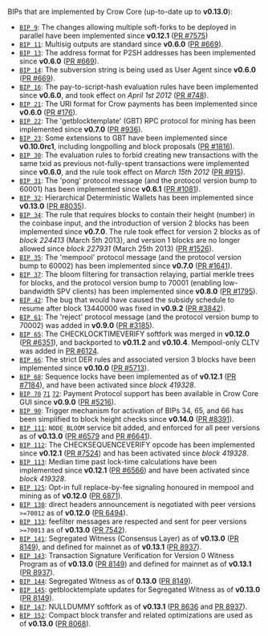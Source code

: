 BIPs that are implemented by Crow Core (up-to-date up to **v0.13.0**):

* [`BIP 9`](https://github.com/crow/bips/blob/master/bip-0009.mediawiki): The changes allowing multiple soft-forks to be deployed in parallel have been implemented since **v0.12.1**  ([PR #7575](https://github.com/CrowProject/Crowcoin/pull/7575))
* [`BIP 11`](https://github.com/crow/bips/blob/master/bip-0011.mediawiki): Multisig outputs are standard since **v0.6.0** ([PR #669](https://github.com/CrowProject/Crowcoin/pull/669)).
* [`BIP 13`](https://github.com/crow/bips/blob/master/bip-0013.mediawiki): The address format for P2SH addresses has been implemented since **v0.6.0** ([PR #669](https://github.com/CrowProject/Crowcoin/pull/669)).
* [`BIP 14`](https://github.com/crow/bips/blob/master/bip-0014.mediawiki): The subversion string is being used as User Agent since **v0.6.0** ([PR #669](https://github.com/CrowProject/Crowcoin/pull/669)).
* [`BIP 16`](https://github.com/crow/bips/blob/master/bip-0016.mediawiki): The pay-to-script-hash evaluation rules have been implemented since **v0.6.0**, and took effect on *April 1st 2012* ([PR #748](https://github.com/CrowProject/Crowcoin/pull/748)).
* [`BIP 21`](https://github.com/crow/bips/blob/master/bip-0021.mediawiki): The URI format for Crow payments has been implemented since **v0.6.0** ([PR #176](https://github.com/CrowProject/Crowcoin/pull/176)).
* [`BIP 22`](https://github.com/crow/bips/blob/master/bip-0022.mediawiki): The 'getblocktemplate' (GBT) RPC protocol for mining has been implemented since **v0.7.0** ([PR #936](https://github.com/CrowProject/Crowcoin/pull/936)).
* [`BIP 23`](https://github.com/crow/bips/blob/master/bip-0023.mediawiki): Some extensions to GBT have been implemented since **v0.10.0rc1**, including longpolling and block proposals ([PR #1816](https://github.com/CrowProject/Crowcoin/pull/1816)).
* [`BIP 30`](https://github.com/crow/bips/blob/master/bip-0030.mediawiki): The evaluation rules to forbid creating new transactions with the same txid as previous not-fully-spent transactions were implemented since **v0.6.0**, and the rule took effect on *March 15th 2012* ([PR #915](https://github.com/CrowProject/Crowcoin/pull/915)).
* [`BIP 31`](https://github.com/crow/bips/blob/master/bip-0031.mediawiki): The 'pong' protocol message (and the protocol version bump to 60001) has been implemented since **v0.6.1** ([PR #1081](https://github.com/CrowProject/Crowcoin/pull/1081)).
* [`BIP 32`](https://github.com/crow/bips/blob/master/bip-0032.mediawiki): Hierarchical Deterministic Wallets has been implemented since **v0.13.0** ([PR #8035](https://github.com/CrowProject/Crowcoin/pull/8035)).
* [`BIP 34`](https://github.com/crow/bips/blob/master/bip-0034.mediawiki): The rule that requires blocks to contain their height (number) in the coinbase input, and the introduction of version 2 blocks has been implemented since **v0.7.0**. The rule took effect for version 2 blocks as of *block 224413* (March 5th 2013), and version 1 blocks are no longer allowed since *block 227931* (March 25th 2013) ([PR #1526](https://github.com/CrowProject/Crowcoin/pull/1526)).
* [`BIP 35`](https://github.com/crow/bips/blob/master/bip-0035.mediawiki): The 'mempool' protocol message (and the protocol version bump to 60002) has been implemented since **v0.7.0** ([PR #1641](https://github.com/CrowProject/Crowcoin/pull/1641)).
* [`BIP 37`](https://github.com/crow/bips/blob/master/bip-0037.mediawiki): The bloom filtering for transaction relaying, partial merkle trees for blocks, and the protocol version bump to 70001 (enabling low-bandwidth SPV clients) has been implemented since **v0.8.0** ([PR #1795](https://github.com/CrowProject/Crowcoin/pull/1795)).
* [`BIP 42`](https://github.com/crow/bips/blob/master/bip-0042.mediawiki): The bug that would have caused the subsidy schedule to resume after block 13440000 was fixed in **v0.9.2** ([PR #3842](https://github.com/CrowProject/Crowcoin/pull/3842)).
* [`BIP 61`](https://github.com/crow/bips/blob/master/bip-0061.mediawiki): The 'reject' protocol message (and the protocol version bump to 70002) was added in **v0.9.0** ([PR #3185](https://github.com/CrowProject/Crowcoin/pull/3185)).
* [`BIP 65`](https://github.com/crow/bips/blob/master/bip-0065.mediawiki): The CHECKLOCKTIMEVERIFY softfork was merged in **v0.12.0** ([PR #6351](https://github.com/CrowProject/Crowcoin/pull/6351)), and backported to **v0.11.2** and **v0.10.4**. Mempool-only CLTV was added in [PR #6124](https://github.com/CrowProject/Crowcoin/pull/6124).
* [`BIP 66`](https://github.com/crow/bips/blob/master/bip-0066.mediawiki): The strict DER rules and associated version 3 blocks have been implemented since **v0.10.0** ([PR #5713](https://github.com/CrowProject/Crowcoin/pull/5713)).
* [`BIP 68`](https://github.com/crow/bips/blob/master/bip-0068.mediawiki): Sequence locks have been implemented as of **v0.12.1**  ([PR #7184](https://github.com/CrowProject/Crowcoin/pull/7184)), and have been activated since *block 419328*.
* [`BIP 70`](https://github.com/crow/bips/blob/master/bip-0070.mediawiki) [`71`](https://github.com/crow/bips/blob/master/bip-0071.mediawiki) [`72`](https://github.com/crow/bips/blob/master/bip-0072.mediawiki): Payment Protocol support has been available in Crow Core GUI since **v0.9.0** ([PR #5216](https://github.com/CrowProject/Crowcoin/pull/5216)).
* [`BIP 90`](https://github.com/crow/bips/blob/master/bip-0090.mediawiki): Trigger mechanism for activation of BIPs 34, 65, and 66 has been simplified to block height checks since **v0.14.0** ([PR #8391](https://github.com/CrowProject/Crowcoin/pull/8391)).
* [`BIP 111`](https://github.com/crow/bips/blob/master/bip-0111.mediawiki): `NODE_BLOOM` service bit added, and enforced for all peer versions as of **v0.13.0** ([PR #6579](https://github.com/CrowProject/Crowcoin/pull/6579) and [PR #6641](https://github.com/CrowProject/Crowcoin/pull/6641)).
* [`BIP 112`](https://github.com/crow/bips/blob/master/bip-0112.mediawiki): The CHECKSEQUENCEVERIFY opcode has been implemented since **v0.12.1** ([PR #7524](https://github.com/CrowProject/Crowcoin/pull/7524)) and has been activated since *block 419328*.
* [`BIP 113`](https://github.com/crow/bips/blob/master/bip-0113.mediawiki): Median time past lock-time calculations have been implemented since **v0.12.1** ([PR #6566](https://github.com/CrowProject/Crowcoin/pull/6566)) and have been activated since *block 419328*.
* [`BIP 125`](https://github.com/crow/bips/blob/master/bip-0125.mediawiki): Opt-in full replace-by-fee signaling honoured in mempool and mining as of **v0.12.0** ([PR 6871](https://github.com/CrowProject/Crowcoin/pull/6871)).
* [`BIP 130`](https://github.com/crow/bips/blob/master/bip-0130.mediawiki): direct headers announcement is negotiated with peer versions `>=70012` as of **v0.12.0** ([PR 6494](https://github.com/CrowProject/Crowcoin/pull/6494)).
* [`BIP 133`](https://github.com/crow/bips/blob/master/bip-0133.mediawiki): feefilter messages are respected and sent for peer versions `>=70013` as of **v0.13.0** ([PR 7542](https://github.com/CrowProject/Crowcoin/pull/7542)).
* [`BIP 141`](https://github.com/crow/bips/blob/master/bip-0141.mediawiki): Segregated Witness (Consensus Layer) as of **v0.13.0** ([PR 8149](https://github.com/CrowProject/Crowcoin/pull/8149)), and defined for mainnet as of **v0.13.1** ([PR 8937](https://github.com/CrowProject/Crowcoin/pull/8937)).
* [`BIP 143`](https://github.com/crow/bips/blob/master/bip-0143.mediawiki): Transaction Signature Verification for Version 0 Witness Program as of **v0.13.0** ([PR 8149](https://github.com/CrowProject/Crowcoin/pull/8149)) and defined for mainnet as of **v0.13.1** ([PR 8937](https://github.com/CrowProject/Crowcoin/pull/8937)).
* [`BIP 144`](https://github.com/crow/bips/blob/master/bip-0144.mediawiki): Segregated Witness as of **0.13.0** ([PR 8149](https://github.com/CrowProject/Crowcoin/pull/8149)).
* [`BIP 145`](https://github.com/crow/bips/blob/master/bip-0145.mediawiki): getblocktemplate updates for Segregated Witness as of **v0.13.0** ([PR 8149](https://github.com/CrowProject/Crowcoin/pull/8149)).
* [`BIP 147`](https://github.com/crow/bips/blob/master/bip-0147.mediawiki): NULLDUMMY softfork as of **v0.13.1** ([PR 8636](https://github.com/CrowProject/Crowcoin/pull/8636) and [PR 8937](https://github.com/CrowProject/Crowcoin/pull/8937)).
* [`BIP 152`](https://github.com/crow/bips/blob/master/bip-0152.mediawiki): Compact block transfer and related optimizations are used as of **v0.13.0** ([PR 8068](https://github.com/CrowProject/Crowcoin/pull/8068)).
